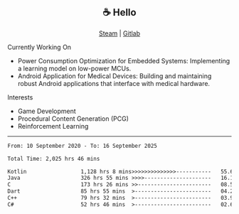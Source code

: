 <h2 align="center"> ☕ Hello </h2>

<p align="center">
  <a href="https://steamcommunity.com/id/Niforances/">Steam</a> |
  <a href="https://gitlab.com/niforances">Gitlab</a>
</p>

Currently Working On
- Power Consumption Optimization for Embedded Systems: Implementing a learning model on low-power MCUs.
- Android Application for Medical Devices: Building and maintaining robust Android applications that interface with medical hardware.

Interests
- Game Development
- Procedural Content Generation (PCG)
- Reinforcement Learning

------

<!--START_SECTION:waka-->

```txt
From: 10 September 2020 - To: 16 September 2025

Total Time: 2,025 hrs 46 mins

Kotlin                 1,128 hrs 8 mins>>>>>>>>>>>>>>-----------   55.69 %
Java                   326 hrs 55 mins >>>>---------------------   16.14 %
C                      173 hrs 26 mins >>-----------------------   08.56 %
Dart                   85 hrs 55 mins  >------------------------   04.24 %
C++                    79 hrs 32 mins  >------------------------   03.93 %
C#                     52 hrs 46 mins  >------------------------   02.61 %
```

<!--END_SECTION:waka-->
